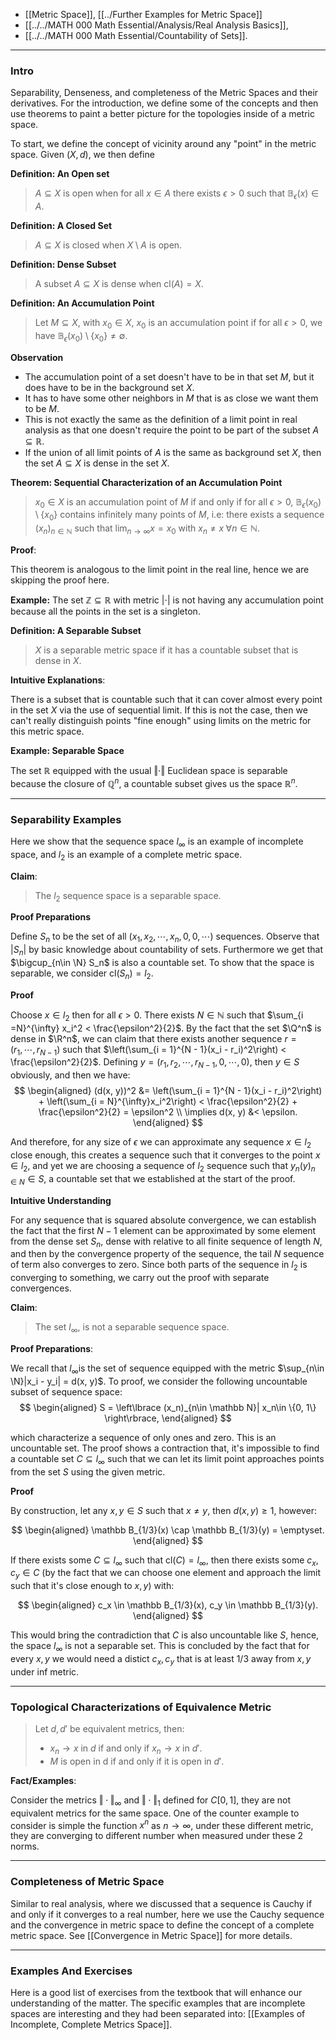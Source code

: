 - [[Metric Space]], [[../Further Examples for Metric Space]]
- [[../../MATH 000 Math Essential/Analysis/Real Analysis Basics]], 
- [[../../MATH 000 Math Essential/Countability of Sets]]. 


---
### **Intro**

Separability, Denseness, and completeness of the Metric Spaces and their derivatives. For the introduction, we define some of the concepts and then use theorems to paint a better picture for the topologies inside of a metric space.


To start, we define the concept of vicinity around any "point" in the metric space. Given $(X, d)$, we then define 

**Definition: An Open set**
> $A\subseteq X$ is open when for all $x\in A$ there exists $\epsilon > 0$ such that $\mathbb B_\epsilon(x)\in A$. 

**Definition: A Closed Set**
> $A\subseteq X$ is closed when $X\setminus A$ is open. 

**Definition: Dense Subset**

> A subset $A\subseteq X$ is dense when $\text{cl}(A) = X$. 

**Definition: An Accumulation Point**

>Let $M\subseteq X$, with $x_0\in X$, $x_0$ is an accumulation point if for all $\epsilon > 0$, we have $\mathbb B_\epsilon(x_0)\setminus \{x_0\} \neq \emptyset$. 


**Observation**
- The accumulation point of a set doesn't have to be in that set $M$, but it does have to be in the background set $X$. 
- It has to have some other neighbors in $M$ that is as close we want them to be $M$. 
- This is not exactly the same as the definition of a limit point in real analysis as that one doesn't require the point to be part of the subset $A\subseteq \mathbb R$. 
- If the union of all limit points of $A$ is the same as background set $X$, then the set $A\subseteq X$ is dense in the set $X$. 


**Theorem: Sequential Characterization of an Accumulation Point**

> $x_0 \in X$ is an accumulation point of $M$ if and only if for all $\epsilon > 0$, $\mathbb B_{\epsilon}(x_0)\setminus \{x_0\}$ contains infinitely many points of $M$, i.e: there exists a sequence $(x_n)_{n\in \mathbb N}$ such that $\lim_{n\rightarrow \infty}x = x_0$ with $x_n \neq x \; \forall n \in \mathbb N$. 


**Proof**:

This theorem is analogous to the limit point in the real line, hence we are skipping the proof here. 

**Example:**
The set $\mathbb Z\subseteq \mathbb R$ with metric $|\cdot|$ is not having any accumulation point because all the points in the set is a singleton. 

**Definition: A Separable Subset**

> $X$ is a separable metric space if it has a countable subset that is dense in $X$. 

**Intuitive Explanations**: 

There is a subset that is countable such that it can cover almost every point in the set $X$ via the use of sequential limit. If this is not the case, then we can't really distinguish points "fine enough" using limits on the metric for this metric space. 

**Example: Separable Space**

The set $\mathbb R$ equipped with the usual $\Vert \cdot\Vert$ Euclidean space is separable because the closure of $\mathbb Q^n$, a countable subset gives us the space $\mathbb R^n$. 

---
### **Separability Examples**

Here we show that the sequence space $l_\infty$ is an example of incomplete space, and $l_2$ is an example of a complete metric space. 

**Claim**: 
> The $l_2$ sequence space is a separable space. 

**Proof Preparations**

Define $S_n$ to be the set of all $(x_1, x_2, \cdots, x_n, 0, 0, \cdots)$ sequences. Observe that $|S_n|$ by basic knowledge about countability of sets. Furthermore we get that $\bigcup_{n\in \N} S_n$ is also a countable set. To show that the space is separable, we consider $\text{cl}(S_n) = l_2$. 

**Proof**

Choose $x\in l_2$ then for all $\epsilon > 0$. There exists $N \in \mathbb N$ such that $\sum_{i =N}^{\infty} x_i^2 < \frac{\epsilon^2}{2}$. By the fact that the set $\Q^n$ is dense in $\R^n$, we can claim that there exists another sequence $r = (r_1, \cdots, r_{N -1})$ such that $\left(\sum_{i = 1}^{N - 1}(x_i - r_i)^2\right) < \frac{\epsilon^2}{2}$. Defining $y = (r_1, r_2, \cdots, r_{N - 1}, 0, \cdots, 0)$, then $y\in S$ obviously, and then we have: 
$$
\begin{aligned}
    (d(x, y))^2 &= \left(\sum_{i = 1}^{N - 1}(x_i - r_i)^2\right) + \left(\sum_{i = N}^{\infty}x_i^2\right) < \frac{\epsilon^2}{2} + \frac{\epsilon^2}{2} = \epsilon^2 \\
    \implies d(x, y) &< \epsilon.
\end{aligned}
$$

And therefore, for any size of $\epsilon$ we can approximate any sequence $x\in l_2$ close enough, this creates a sequence such that it converges to the point $x\in l_2$, and yet we are choosing a sequence of $l_2$ sequence such that $y_n$$(y)_{n\in N} \in S$, a countable set that we established at the start of the proof. 

**Intuitive Understanding**

For any sequence that is squared absolute convergence, we can establish the fact that the first $N - 1$ element can be approximated by some element from the dense set $S_n$, dense with relative to all finite sequence of length $N$, and then by the convergence property of the sequence, the tail $N$ sequence of term also converges to zero. Since both parts of the sequence in $l_2$ is converging to something, we carry out the proof with separate convergences. 


**Claim**: 

> The set $l_\infty$, is not a separable sequence space. 

**Proof Preparations**:

We recall that $l_\infty$is the set of sequence equipped with the metric $\sup_{n\in \N}|x_i - y_i| = d(x, y)$. To proof, we consider the following uncountable subset of sequence space: 
$$
\begin{aligned}
    S = \left\lbrace
       (x_n)_{n\in \mathbb N}| x_n\in \{0, 1\}
    \right\rbrace, 
\end{aligned}
$$

which characterize a sequence of only ones and zero. This is an uncountable set. The proof shows a contraction that, it's impossible to find a countable set $C\subseteq l_\infty$ such that we can let its limit point approaches points from the set $S$ using the given metric. 

**Proof**

By construction, let any $x, y\in S$ such that $x \neq y$, then $d(x, y) \ge 1$, however: 

$$
\begin{aligned}
    \mathbb B_{1/3}(x) \cap \mathbb B_{1/3}(y) = \emptyset. 
\end{aligned}
$$

If there exists some $C\subseteq l_\infty$ such that $\text{cl}(C) = l_\infty$, then there exists some $c_x, c_y\in C$ (by the fact that we can choose one element and approach the limit such that it's close enough to $x, y$) with: 

$$
\begin{aligned}
    c_x \in \mathbb B_{1/3}(x), c_y \in \mathbb B_{1/3}(y). 
\end{aligned}
$$

This would bring the contradiction that $C$ is also uncountable like $S$, hence, the space $l_\infty$ is not a separable set. This is concluded by the fact that for every $x, y$ we would need a distict $c_x, c_y$ that is at least 1/3 away from $x, y$ under inf metric. 


---
### **Topological Characterizations of Equivalence Metric**

> Let $d, d'$ be equivalent metrics, then: 
> - $x_n\rightarrow x$ in $d$ if and only if $x_n\rightarrow x$ in $d'$. 
> - $M$ is open in d if and only if it is open in $d'$. 

**Fact/Examples**:

Consider the metrics $\Vert \cdot\Vert_\infty$ and $\Vert \cdot\Vert_1$ defined for $C[0, 1]$, they are not equivalent metrics for the same space. One of the counter example to consider is simple the function $x^n$ as $n\rightarrow \infty$, under these different metric, they are converging to different number when measured under these 2 norms. 

---
### **Completeness of Metric Space**

Similar to real analysis, where we discussed that a sequence is Cauchy if and only if it converges to a real number, here we use the Cauchy sequence and the convergence in metric space to define the concept of a complete metric space. See [[Convergence in Metric Space]] for more details. 

---
### **Examples And Exercises**

Here is a good list of exercises from the textbook that will enhance our understanding of the matter. The specific examples that are incomplete spaces are interesting and they had been separated into: [[Examples of Incomplete, Complete Metrics Space]]. 